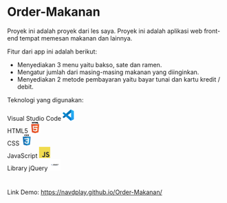 # Order-Makanan

Proyek ini adalah proyek dari les saya. Proyek ini adalah aplikasi web front-end tempat memesan makanan dan lainnya.

Fitur dari app ini adalah berikut:
 - Menyediakan 3 menu yaitu bakso, sate dan ramen.
 - Mengatur jumlah dari masing-masing makanan yang diinginkan.
 - Menyediakan 2 metode pembayaran yaitu bayar tunai dan kartu kredit / debit.
 
 Teknologi yang digunakan: 
 
Visual Studio Code 
<img alt="Visual Studio Code" width="26px" src="https://raw.githubusercontent.com/github/explore/80688e429a7d4ef2fca1e82350fe8e3517d3494d/topics/visual-studio-code/visual-studio-code.png" />
<br>
HTML5
<img alt="HTML5" width="26px" src="https://raw.githubusercontent.com/github/explore/80688e429a7d4ef2fca1e82350fe8e3517d3494d/topics/html/html.png" />
<br>
CSS
<img alt="CSS3" width="26px" src="https://raw.githubusercontent.com/github/explore/80688e429a7d4ef2fca1e82350fe8e3517d3494d/topics/css/css.png" />
<br>
JavaScript
<img alt="JavaScript" width="26px" src="https://raw.githubusercontent.com/github/explore/80688e429a7d4ef2fca1e82350fe8e3517d3494d/topics/javascript/javascript.png" />
<br>
Library jQuery
<img alt="jQuery" width="26px" src="https://raw.githubusercontent.com/github/explore/80688e429a7d4ef2fca1e82350fe8e3517d3494d/topics/jquery/jquery.png" />
#
Link Demo: https://navdplay.github.io/Order-Makanan/
